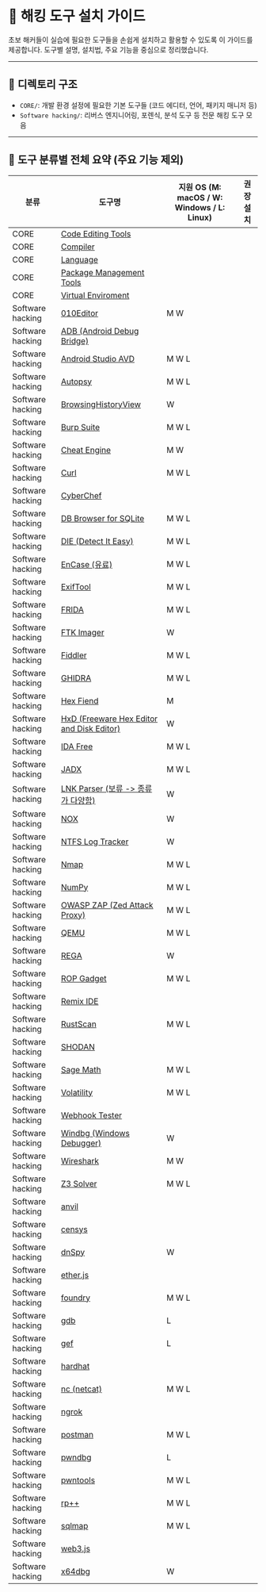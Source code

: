 # 🔧 해킹 도구 설치 가이드

초보 해커들이 실습에 필요한 도구들을 손쉽게 설치하고 활용할 수 있도록 이 가이드를 제공합니다. 도구별 설명, 설치법, 주요 기능을 중심으로 정리했습니다.

---

## 📁 디렉토리 구조

- `CORE/`: 개발 환경 설정에 필요한 기본 도구들 (코드 에디터, 언어, 패키지 매니저 등)
- `Software hacking/`: 리버스 엔지니어링, 포렌식, 분석 도구 등 전문 해킹 도구 모음

---

## 📘 도구 분류별 전체 요약 (주요 기능 제외)

| 분류 | 도구명 | 지원 OS (M: macOS / W: Windows / L: Linux) | 권장 설치 |
|------|--------|---------------------------------------------|------------|
| CORE | [Code Editing Tools](CORE/Code%20Editing%20Tools.md) |  |  |
| CORE | [Compiler](CORE/Compiler.md) |  |  |
| CORE | [Language](CORE/Language.md) |  |  |
| CORE | [Package Management Tools](CORE/Package%20Management%20Tools.md) |  |  |
| CORE | [Virtual Enviroment](CORE/Virtual%20Enviroment.md) |  |  |
| Software hacking | [010Editor](Software%20hacking/010Editor.md) | M W |  |
| Software hacking | [ADB (Android Debug Bridge)](Software%20hacking/ADB%20(Android%20Debug%20Bridge).md) |  |  |
| Software hacking | [Android Studio AVD](Software%20hacking/Android%20Studio%20AVD.md) | M W L |  |
| Software hacking | [Autopsy](Software%20hacking/Autopsy.md) | M W L |  |
| Software hacking | [BrowsingHistoryView](Software%20hacking/BrowsingHistoryView.md) | W |  |
| Software hacking | [Burp Suite](Software%20hacking/Burp%20Suite.md) | M W L |  |
| Software hacking | [Cheat Engine](Software%20hacking/Cheat%20Engine.md) | M W |  |
| Software hacking | [Curl](Software%20hacking/Curl.md) | M W L |  |
| Software hacking | [CyberChef](Software%20hacking/CyberChef.md) |  |  |
| Software hacking | [DB Browser for SQLite](Software%20hacking/DB%20Browser%20for%20SQLite.md) | M W L |  |
| Software hacking | [DIE (Detect It Easy)](Software%20hacking/DIE%20(Detect%20It%20Easy).md) | M W L |  |
| Software hacking | [EnCase (유료)](Software%20hacking/EnCase%20(유료).md) | M W L |  |
| Software hacking | [ExifTool](Software%20hacking/ExifTool.md) | M W L |  |
| Software hacking | [FRIDA](Software%20hacking/FRIDA.md) | M W L |  |
| Software hacking | [FTK Imager](Software%20hacking/FTK%20Imager.md) | W |  |
| Software hacking | [Fiddler](Software%20hacking/Fiddler.md) | M W L |  |
| Software hacking | [GHIDRA](Software%20hacking/GHIDRA.md) | M W L |  |
| Software hacking | [Hex Fiend](Software%20hacking/Hex%20Fiend.md) | M |  |
| Software hacking | [HxD (Freeware Hex Editor and Disk Editor)](Software%20hacking/HxD%20(Freeware%20Hex%20Editor%20and%20Disk%20Editor).md) | W |  |
| Software hacking | [IDA Free](Software%20hacking/IDA%20Free.md) | M W L |  |
| Software hacking | [JADX](Software%20hacking/JADX.md) | M W L |  |
| Software hacking | [LNK Parser (보류 -> 종류가 다양함)](Software%20hacking/LNK%20Parser%20(보류%20->%20종류가%20다양함).md) | W |  |
| Software hacking | [NOX](Software%20hacking/NOX.md) | W |  |
| Software hacking | [NTFS Log Tracker](Software%20hacking/NTFS%20Log%20Tracker.md) | W |  |
| Software hacking | [Nmap](Software%20hacking/Nmap.md) | M W L |  |
| Software hacking | [NumPy](Software%20hacking/NumPy.md) | M W L |  |
| Software hacking | [OWASP ZAP (Zed Attack Proxy)](Software%20hacking/OWASP%20ZAP%20(Zed%20Attack%20Proxy).md) | M W L |  |
| Software hacking | [QEMU](Software%20hacking/QEMU.md) | M W L |  |
| Software hacking | [REGA](Software%20hacking/REGA.md) | W |  |
| Software hacking | [ROP Gadget](Software%20hacking/ROP%20Gadget.md) | M W L |  |
| Software hacking | [Remix IDE](Software%20hacking/Remix%20IDE.md) |  |  |
| Software hacking | [RustScan](Software%20hacking/RustScan.md) | M W L |  |
| Software hacking | [SHODAN](Software%20hacking/SHODAN.md) |  |  |
| Software hacking | [Sage Math](Software%20hacking/Sage%20Math.md) | M W L |  |
| Software hacking | [Volatility](Software%20hacking/Volatility.md) | M W L |  |
| Software hacking | [Webhook Tester](Software%20hacking/Webhook%20Tester.md) |  |  |
| Software hacking | [Windbg (Windows Debugger)](Software%20hacking/Windbg%20(Windows%20Debugger).md) | W |  |
| Software hacking | [Wireshark](Software%20hacking/Wireshark.md) | M W |  |
| Software hacking | [Z3 Solver](Software%20hacking/Z3%20Solver.md) | M W L |  |
| Software hacking | [anvil](Software%20hacking/anvil.md) |  |  |
| Software hacking | [censys](Software%20hacking/censys.md) |  |  |
| Software hacking | [dnSpy](Software%20hacking/dnSpy.md) | W |  |
| Software hacking | [ether.js](Software%20hacking/ether.js.md) |  |  |
| Software hacking | [foundry](Software%20hacking/foundry.md) | M W L |  |
| Software hacking | [gdb](Software%20hacking/gdb.md) | L |  |
| Software hacking | [gef](Software%20hacking/gef.md) | L |  |
| Software hacking | [hardhat](Software%20hacking/hardhat.md) |  |  |
| Software hacking | [nc (netcat)](Software%20hacking/nc%20(netcat).md) | M W L |  |
| Software hacking | [ngrok](Software%20hacking/ngrok.md) |  |  |
| Software hacking | [postman](Software%20hacking/postman.md) | M W L |  |
| Software hacking | [pwndbg](Software%20hacking/pwndbg.md) | L |  |
| Software hacking | [pwntools](Software%20hacking/pwntools.md) | M W L |  |
| Software hacking | [rp++](Software%20hacking/rp++.md) | M W L |  |
| Software hacking | [sqlmap](Software%20hacking/sqlmap.md) | M W L |  |
| Software hacking | [web3.js](Software%20hacking/web3.js.md) |  |  |
| Software hacking | [x64dbg](Software%20hacking/x64dbg.md) | W |  |
